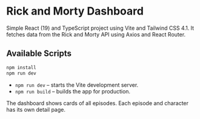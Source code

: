 # Rick and Morty Dashboard

Simple React (19) and TypeScript project using Vite and Tailwind CSS 4.1. It fetches data from the Rick and Morty API using Axios and React Router.

## Available Scripts

```bash
npm install
npm run dev
```

- `npm run dev` – starts the Vite development server.
- `npm run build` – builds the app for production.

The dashboard shows cards of all episodes. Each episode and character has its own detail page.
